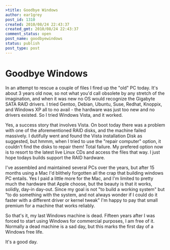 ```yaml
---
>title: Goodbye Windows
author: ear1grey
post_id: 1310
created: 2010/08/24 22:43:37
created_gmt: 2010/08/24 22:43:37
comment_status: open
post_name: goodbyewindows
status: publish
post_type: post
---
```


# Goodbye Windows

In an attempt to rescue a couple of files I fired up the "old" PC today. It's about 3 years old now, so not what you'd call obsolete by any stretch of the imagination, and when it was new no OS would recognize the Gigabyte SATA RAID drivers. I tried Gentoo, Debian, Ubuntu, Suse, Redhat, Knoppix, and Windows XP all to no avail - the hardware was just too new and no drivers existed. So I tried Windows Vista, and it worked.

Yes, a success story that involves Vista. On boot today there was a problem with one of the aforementioned RAID disks, and the machine failed massively. I dutifully went and found the Vista installation Disk as suggested, but hmmm, when I tried to use the "repair computer" option, it couldn't find the disks to repair them! Total failure. My prefered option now is to resort to the latest live Linux CDs and access the files that way.  I just hope todays builds support the RAID hardware.

I've assembled and maintained several PCs over the years, but after 15 months using a Mac I'd blithely forgotten all the crap that building windows PC entails. Yes I paid a little more for the Mac, and I'm limited to pretty much the hardware that Apple choose, but the beauty is that it works, solidly, day-in day-out. Since my goal is not "to build a working system" but "to do something with the system, and not always wonder if I could do it faster with a different driver or kernel tweak" I'm happy to pay that small premium for a machine that works reliably.

So that's it, my last Windows machine is dead. Fifteen years after I was forced to start using Windows for commercial purposes, I am free of it. Normally a dead machine is a sad day, but this marks the first day of a Windows free life.

It's a good day.
